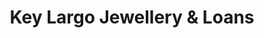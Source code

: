 ---
title: "Key Largo Jewellery & Loans"
url: /langley/key-largo-jewellery-and-loans/
shop: pawnbroker
---